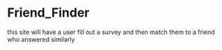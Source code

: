 # Friend_Finder
this site will have a user fill out a survey and then match them to a friend who answered similarly
